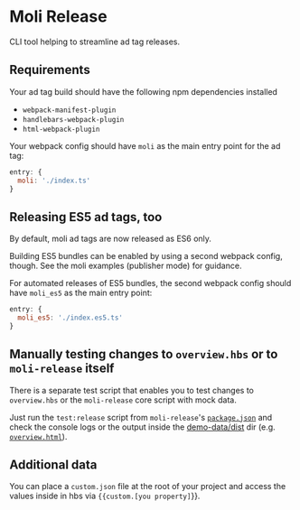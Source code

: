 # Moli Release

CLI tool helping to streamline ad tag releases.

## Requirements

Your ad tag build should have the following npm dependencies installed

- `webpack-manifest-plugin`
- `handlebars-webpack-plugin`
- `html-webpack-plugin`

Your webpack config should have `moli` as the main entry point for the ad tag:

```js
entry: {
  moli: './index.ts'
}
```

## Releasing ES5 ad tags, too

By default, moli ad tags are now released as ES6 only.

Building ES5 bundles can be enabled by using a second webpack config, though. See the moli examples (publisher mode)
for guidance.

For automated releases of ES5 bundles, the second webpack config should have `moli_es5` as the main entry point:

```js
entry: {
  moli_es5: './index.es5.ts'
}
```

## Manually testing changes to `overview.hbs` or to `moli-release` itself

There is a separate test script that enables you to test changes to `overview.hbs` or the `moli-release` core script
with mock data.

Just run the `test:release` script from `moli-release`'s [`package.json`](package.json) and check the console logs or
the output inside the [demo-data/dist](demo-data/dist) dir (e.g. [`overview.html`](demo-data/dist/overview.html)).

## Additional data

You can place a `custom.json` file at the root of your project and access the values inside in hbs via `{{custom.[you property]`}}.
